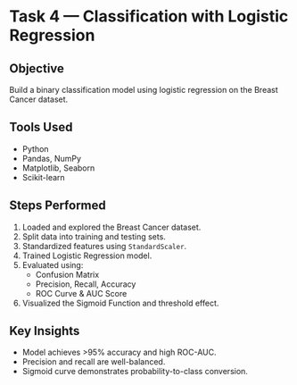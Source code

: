 # Task 4 — Classification with Logistic Regression

##  Objective
Build a binary classification model using logistic regression on the Breast Cancer dataset.

##  Tools Used
- Python  
- Pandas, NumPy  
- Matplotlib, Seaborn  
- Scikit-learn  

##  Steps Performed
1. Loaded and explored the Breast Cancer dataset.  
2. Split data into training and testing sets.  
3. Standardized features using `StandardScaler`.  
4. Trained Logistic Regression model.  
5. Evaluated using:
   - Confusion Matrix  
   - Precision, Recall, Accuracy  
   - ROC Curve & AUC Score  
6. Visualized the Sigmoid Function and threshold effect.

##  Key Insights
- Model achieves >95% accuracy and high ROC-AUC.  
- Precision and recall are well-balanced.  
- Sigmoid curve demonstrates probability-to-class conversion.  


